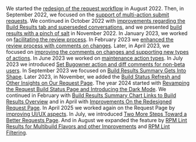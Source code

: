 We started the [redesign of the request workflow](/2022/08/15/request-workflow-redesign) in August 2022.
Then, in September 2022, we focused on the [support of multi-action submit requests](/2022/09/14/request-workflow-redesign-round-two).
We continued in October 2022 with [improvements regarding the Build Results tab and superseded conversations](/2022/10/24/request-workflow-redesign), and
we presented [build results with a pinch of salt](/2022/11/28/request-workflow-redesign) in November 2022.
In January 2023, we worked on [facilitating the review process](/2023/01/25/request-workflow-redesign).
In February 2023 we [enhanced the review process with comments on changes](/2023/03/07/request-workflow-redesign).
Later, in April 2023, we focused on [improving the comments on changes and supporting new types of actions](/2023/04/04/request-workflow-redesign).
In June 2023 we worked on [maintenance action types](/2023/06/01/request-workflow-redesign).
In July 2023 we introduced [Set Bugowner action and diff comments for non-beta users](/2023/07/11/request-workflow-redesign).
In September 2023 we focused on [Build Results Summary Gets Into Shape](/2023/09/08/request-workflow-redesign).
Later 2023, in November, we added the [Build Status Refresh and Other Insights on Our Request Page](/2023/11/30/introducing-build-status-refresh-and-other-insights-in-our-request-page).
The year 2024 started with [Revamping the Request Build Status Page and Introducing the Dark Mode](/2024/01/25/revamping-the-build-status-page-and-introducing-the-dark-mode).
We continued in February with [Build Results Summary Chart Links to Build Results Overview](/2024/02/19/build-results-summary-chart-links-to-build-results) and in April with [Improvements On the Redesigned Request Page](/2024/04/08/improvements-on-the-redesigned-request-page).
In April 2025 we worked again on the Request Page by [improving UI/UX aspects](/2025/04/02/ui-ux-improvements-for-redesigned-request-page).
In July, we introduced [Two More Steps Toward a Better Requests Page](/2025/07/16/request-redesign).
And in August we expanded the feature by [RPM Lint Results for Multibuild Flavors and other Improvements](/2025/08/12/request-workflow-redesign) and [RPM Lint Filtering](/2025/08/26/request-workflow-redesign).
